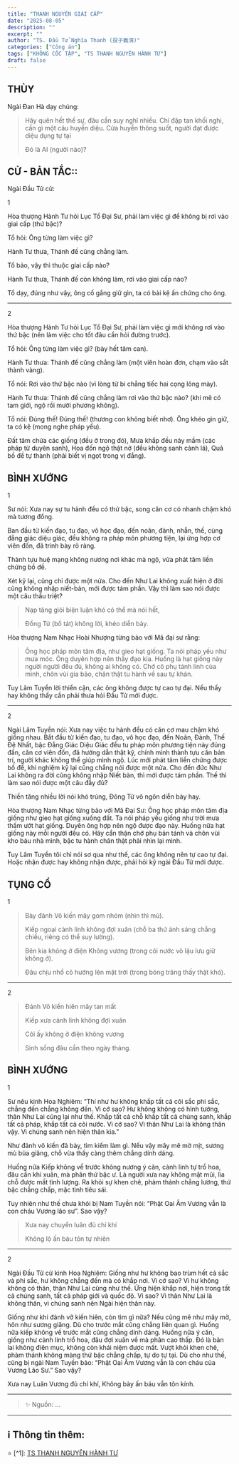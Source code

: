 ```yaml
---
title: "THANH NGUYÊN GIAI CẤP"
date: "2025-08-05"
description: ""
excerpt: ""
author: "TS. Đầu Tử Nghĩa Thanh (投子義清)"
categories: ["Công án"]
tags: ["KHÔNG CỐC TẬP", "TS THANH NGUYÊN HÀNH TƯ"]
draft: false
---
```


## THÙY

Ngài Đan Hà dạy chúng:

> Hãy quên hết thế sự, đâu cần suy nghĩ nhiều.
Chỉ đập tan khối nghi, cần gì một câu huyền diệu.
Cửa huyền thông suốt, người đạt được diệu dụng tự tại 
> 
> Đó là AI (người nào)?

## CỬ - BẢN TẮC::

Ngài Đầu Tử cử:

1

Hòa thượng Hành Tư hỏi Lục Tổ Đại Sư, phải làm việc gì để không bị rơi vào giai cấp (thứ bậc)?

Tổ hỏi: Ông từng làm việc gì?

Hành Tư thưa, Thánh đế cũng chẳng làm.

Tổ bảo, vậy thì thuộc giai cấp nào?

Hành Tư thưa, Thánh đế còn không làm, rơi vào giai cấp nào?

Tổ dạy, đúng như vậy, ông cố gắng giữ gìn, ta có bài kệ ấn chứng cho ông.

***

2

Hòa thượng Hành Tư hỏi Lục Tổ Đại Sư, phải làm việc gì mới không rơi vào thứ bậc (nên làm việc cho tốt đâu cần hỏi đường trước).

Tổ hỏi: Ông từng làm việc gì? (bày hết tâm can).

Hành Tư thưa: Thánh đế cũng chẳng làm (một viên hoàn đơn, chạm vào sắt thành vàng).

Tổ nói: Rơi vào thứ bậc nào (vì lòng từ bi chẳng tiếc hai cọng lông mày).

Hành Tư thưa: Thánh đế cũng chẳng làm rơi vào thứ bậc nào? (khi mê có tam giới, ngộ rồi mười phương không).

Tổ nói: Đúng thế! Đúng thế! (thương con không biết nhơ). Ông khéo gìn giữ, ta có kệ (mong nghe pháp yếu).

Đất tâm chứa các giống (đều ở trong đó),
Mưa khắp đều nảy mầm (các pháp từ duyên sanh),
Hoa đốn ngộ thật nở  (đều không sanh cành lá),
Quả bồ đề tự thành (phải biết vị ngọt trong vị đắng).

## BÌNH XƯỚNG

1

Sư nói: Xưa nay sự tu hành đều có thứ bậc, song căn cơ có nhanh chậm khó mà tương đồng.

Ban đầu từ kiến đạo, tu đạo, vô học đạo, đến noãn, đảnh, nhẫn, thế, cùng đẳng giác diệu giác, đều không ra pháp môn phương tiện, lại ứng hợp cơ viên đốn, đã trình bày rõ ràng. 

Thành tựu huệ mạng không nương nơi khác mà ngộ, vừa phát tâm liền chứng bồ đề. 

Xét kỹ lại, cũng chỉ được một nửa. Cho đến Như Lai không xuất hiện ở đời cũng không nhập niết-bàn, mới được tám phần. 
Vậy thì làm sao nói được một câu thấu triệt? 

> Nạp tăng giỏi biện luận khó có thể mà nói hết,
> 
> Đồng Tử (bồ tát) không lời, khéo diễn bày.

Hòa thượng Nam Nhạc Hoài Nhượng từng bảo với Mã đại sư rằng:

> Ông học pháp môn tâm địa, như gieo hạt giống. Ta nói pháp yếu như mưa móc.
Ông duyên hợp nên thấy đạo kia. Huống là hạt giống này người người đều đủ, không ai không có.
Chớ cô phụ tánh linh của mình, chôn vùi gia bảo, chân thật tu hành về sau tự khán.

Tuy Lâm Tuyền lời thiển cận, các ông không được tự cao tự đại. Nếu thấy hay không thấy cần phải thưa hỏi Đầu Tử mới được.

***

2

Ngài Lâm Tuyền nói: Xưa nay việc tu hành đều có căn cơ mau chậm khó giống nhau. Bắt đầu từ kiến đạo, tu đạo, vô học đạo, đến Noãn, Đảnh, Thế Đệ Nhất, bậc Đẳng Giác Diệu Giác đều tu pháp môn phương tiện này đúng đắn, căn cơ viên đốn, đã hướng dẫn thật kỹ, chính mình thành tựu căn bản trí, người khác không thể giúp mình ngộ. Lúc mới phát tâm liền chứng được bồ đề, khi nghiệm kỹ lại cũng chẳng nói được một nửa. Cho đến đức Như Lai không ra đời cũng không nhập Niết bàn, thì mới được tám phần. Thế thì làm sao nói được một câu đầy đủ?

Thiền tăng nhiều lời nói khó trúng,
Đông Tử vô ngôn diễn bày hay.

Hòa thượng Nam Nhạc từng bảo với Mã Đại Sư: Ông học pháp môn tâm địa giống như gieo hạt giống xuống đất. 
Ta nói pháp yếu giống như trời mưa thấm ướt hạt giống. 
Duyên ông hợp nên ngộ được đạo này. 
Huống nữa hạt giống này mỗi người đều có. 
Hãy cẩn thận chớ phụ bản tánh và chôn vùi kho báu nhà mình, bậc tu hành chân thật phải nhìn lại mình.

Tuy Lâm Tuyền tôi chỉ nói sơ qua như thế, các ông không nên tự cao tự đại. Hoặc nhận được hay không nhận được, phải hỏi kỹ ngài Đầu Tử mới được.

## TỤNG CỔ

1

> Bày đảnh Vô kiến mây gom nhóm (nhìn thì mù).
>
> Kiếp ngoại cành linh không đợi xuân (chỗ ba thứ ánh sáng chẳng chiếu, riêng có thể suy lường).
>
> Bên kia không ở điện Không vương (trong cõi nước vô lậu lưu giữ không ở).
>
> Đâu chịu nhổ cỏ hướng lên mặt trời (trong bóng trăng thấy thật khó).

***

2

> Đánh Võ kiến hiên mây tan mất
> 
> Kiếp xưa cành linh không đợi xuân
> 
> Cõi ấy không ở điện không vương
> 
> Sinh sống đâu cần theo ngày tháng.

## BÌNH XƯỚNG

1

Sư nêu kinh Hoa Nghiêm: “Thí như hư không khắp tất cả cõi sắc phi sắc, chẳng đến chẳng không đến. Vì cớ sao? Hư không không có hình tướng, thân Như Lai cũng lại như thế. Khắp tất cả chỗ khắp tất cả chúng sanh, khắp tất cả pháp, khắp tất cả cõi nước. Vì cớ sao? Vì thân Như Lai là không thân vậy. Vì chúng sanh nên hiện thân kia.”

Như đảnh vô kiến đã bày, tìm kiếm làm gì. Nếu vậy mây mê mờ mịt, sương mù bủa giăng, chỗ vừa thấy càng thêm chẳng dính dáng.

Huống nữa Kiếp không về trước không nương ý căn, cành linh tự trổ hoa, đâu cần khí xuân, mà phân thứ bậc ư. Là người xưa nay không mặt mũi, lìa chỗ được mất tình lượng. Ra khỏi sự khen chê, phàm thánh chẳng lường, thứ bậc chẳng chấp, mặc tình tiêu sái.

Tuy nhiên như thế chưa khỏi bị Nam Tuyền nói: “Phật Oai Âm Vương vẫn là con cháu Vương lão sư”. Sao vậy?

> Xưa nay chuyển luân đủ chí khí
>
> Không lộ ấn báu tôn tự nhiên

***

2

Ngài Đầu Tử cử kinh Hoa Nghiêm: Giống như hư không bao trùm hết cả sắc và phi sắc, hư không chẳng đến mà có khắp nơi. Vì cớ sao? Vì hư không không có thân, thân Như Lai cũng như thế. Ứng hiện khắp nơi, hiện trong tất cả chúng sanh, tất cả pháp giới và quốc độ. Vì sao? Vì thân Như Lai là không thân, vì chúng sanh nên Ngài hiện thân này.

Giống như khi đánh vỡ kiến hiên, còn tìm gì nữa? Nếu cũng mê như mây mờ, hôn như sương giăng. Dù cho trước mắt cũng chẳng liên quan gì. Huống nữa kiếp không về trước mắt cũng chẳng dính dáng. Huống nữa ý căn, giống như cành linh trổ hoa, đâu đợi xuân về mà phân cao thấp. Đó là bản lai không điên mục, không còn khái niệm được mất. Vượt khỏi khen chê, phàm thánh không màng thứ bậc chẳng chấp, tự do tự tại. Dù cho như thế, cũng bị ngài Nam Tuyền bảo: “Phật Oai Âm Vương vẫn là con cháu của Vương Lão Sư.” Sao vậy?

Xưa nay Luân Vương đủ chí khí,
Không bày ấn báu vẫn tôn kính.

***

> ✨ Nguồn: ...

***

## ℹ️ Thông tin thêm:

⭐️ [^1]: <a href="https://blog.phapthihoi.org/gt-member/ts-thanh-nguyen-hanh-tu/" target="_blank">TS THANH NGUYÊN HÀNH TƯ</a>
